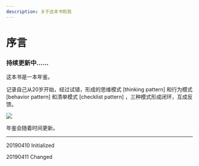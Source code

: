 ```yaml
---
description: 关于这本书和我
---
```


# 序言

### 持续更新中......

这本书是一本年鉴。

记录自己从20岁开始，经过试错，形成的思维模式 [thinking pattern] 和行为模式 [behavior pattern] 和清单模式 [checklist pattern] ，三种模式形成闭环，互成反馈。

![](http://cdn.xranzhao.cn/almanac.png)

年鉴会随着时间更新。

---

20190410 Initialized

20190411 Changed

